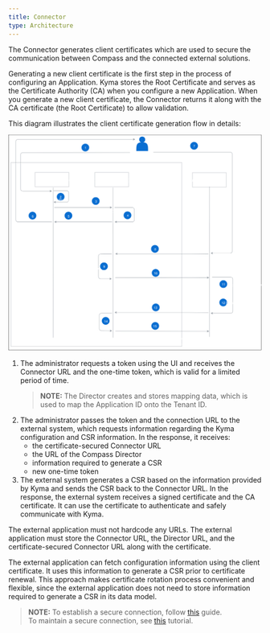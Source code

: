 ```yaml
---
title: Connector
type: Architecture
---
```


The Connector generates client certificates which are used to secure the communication between Compass and the connected external solutions.        

Generating a new client certificate is the first step in the process of configuring an Application. Kyma stores the Root Certificate and serves as the Certificate Authority (CA) when you configure a new Application. When you generate a new client certificate, the Connector returns it along with the CA certificate (the Root Certificate) to allow validation.  

This diagram illustrates the client certificate generation flow in details:

![Client certificate generation operation flow](assets/001-connection-flow.svg)

1. The administrator requests a token using <!--- the CLI or --> the UI and receives the Connector URL and the one-time token, which is valid for a limited period of time.
   >**NOTE:** The Director creates and stores mapping data, which is used to map the Application ID onto the Tenant ID.
2. The administrator passes the token and the connection URL to the external system, which requests information regarding the Kyma configuration and CSR information. In the response, it receives:
    - the certificate-secured Connector URL
    - the URL of the Compass Director
    - information required to generate a CSR
    - new one-time token
3. The external system generates a CSR based on the information provided by Kyma and sends the CSR back to the Connector URL. In the response, the external system receives a signed certificate and the CA certificate. It can use the certificate to authenticate and safely communicate with Kyma.

The external application must not hardcode any URLs. The external application must store the Connector URL, the Director URL, and the certificate-secured Connector URL along with the certificate.

The external application can fetch configuration information using the client certificate. It uses this information to generate a CSR prior to certificate renewal. This approach makes certificate rotation process convenient and flexible, since the external application does not need to store information required to generate a CSR in its data model.     

>**NOTE:** To establish a secure connection, follow [this](08-01-establish-secure-connection-with-compass.md) guide.  
> To maintain a secure connection, see [this](08-02-maintain-secure-connection-with-compass.md) tutorial.
